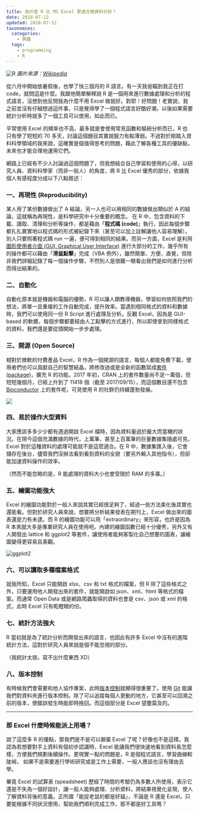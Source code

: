 ```yaml
---
title: 為什麼 R 比 MS Excel 更適合做資料分析？
date: 2018-07-12
updated: 2018-07-12
taxonomies:
  categories: 
    - 興趣
  tags: 
    - programming
    - R
---
```


![R](https://drive.google.com/uc?export=view&id=1DMYOODmo5Me-vs0TMaKz1L7EhzEftQWb)
_圖片來源：[Wikipedia](https://zh.wikipedia.org/wiki/R语言)_

從六月中開始放暑假後，也學了快三個月的 R 語言。有一天我爸瞄到我正在打 code，就問這是什麼。我跟他簡單解釋說 R 是一個用來進行數據處理和分析的程式語言，沒想到他反問我為什麼不用 Excel 做就好。對耶！好問題！老實說，我之前並沒有仔細想過這件事，只是覺得學了一個程式語言好酷好潮，以後如果需要統計分析時就多了一個工具可以使用，如此而已。

<!-- more -->

平常使用 Excel 的頻率也不高，最多就是會使用常見函數和樞紐分析而已，R 也只有學了短短的 70 多天，討論這個題目其實說服力有點薄弱。不過對於剛踏入資料科學領域的我來說，這確實是個值得思考的問題，藉此了解各種工具的優缺點，未來也才能合理地運用它們。

網路上已經有不少人討論過這個問題了，但我想結合自己學習和使用的心得，以研究人員、資料科學家（而非一般人）的角度，將 R 比 Excel 優秀的部分，依據我個人有感程度分成以下八點敘述：

### 一、再現性 (Reproducibility)

某人用了某份數據做出了 A 結論，另一人也可以用相同的數據做出類似於 A 的結論，這就稱為再現性，是科學研究中十分重要的概念。
在 R 中，包含資料的下載、讀取、清理和分析等操作，都是藉由「**程式碼 (code)**」執行，因此每個步驟都扎扎實實地以程式碼的形式被紀錄下來（甚至可以加上註解讓他人容易理解）。別人只要照著程式碼 run 一遍，便可得到相同的結果。而另一方面，Excel 是利用[圖形使用者介面 (GUI, Graphical User Interface)](https://zh.wikipedia.org/wiki/图形用户界面) 進行大部分的工作，幾乎所有的操作都可以藉由「**滑鼠點擊**」完成（VBA 例外），雖然簡單、方便、直覺，但除非我們詳細記錄了每一個操作步驟，不然別人是很難一眼看出我們是如何進行分析而得出結果的。

### 二、自動化

自動化原本就是機器和電腦的優勢，R 可以讓人類教導機器，學習如何依照我們的想法，將單一且重複的工作自動完成，提升效率。當遇到相同格式的資料和數據時，我們可以使用同一份 R Script 進行處理及分析。反觀 Excel，因為是 GUI-based 的軟體，每個步驟都要經由人工點擊的方式進行，所以即使拿到同樣格式的資料，我們還是要從頭開始一步步處理。

### 三、開源 (Open Source)

相對於微軟的付費產品 Excel，R 作為一個開源的語言，每個人都能免費下載，使用者們也可以貢獻自己的智慧結晶，將修改過或是全新的函數寫成[套件 (package)](https://cran.r-project.org/web/packages/)，擴充 R 的功能。2017 年初，CRAN 上的套件數量尚不足一萬個，但短短幾個月，已經上升到了 11418 個（截至 2017/09/15），而這個數目還不包含 [Bioconductor](http://www.bioconductor.org/install/) 上的套件呢，可見使用 R 的社群仍持續蓬勃發展。

![](https://drive.google.com/uc?export=view&id=173SlzmCZtzv2jjFbU7tnnAqqe1VwBwwJ)

### 四、易於操作大型資料

大家應該多多少少都有遇過開啟 Excel 檔時，因為資料量過於龐大而當機的狀況。在現今這個充滿數據的時代，上萬筆、甚至上百萬筆的巨量數據集隨處可見，Excel 對於這種資料的處理可能就不是這麼適合。在 R 中，數據集匯入後，它會儲存在後台，儘管我們沒辦法看到看到資料的全貌（要另外輸入其他指令），但卻能加速資料操作的效率。

（然而不能忽略的是，R 能處理的資料大小也會受限於 RAM 的多寡。）

### 五、繪圖功能強大

Excel 的繪圖功能對於一般人來說其實已經很足夠了，經過一些方法美化後其實也還能看。但對於研究人員來說，想要將分析結果發表在期刊上，Excel 做出來的圖表還是力有未逮。而 R 的繪圖功能可以用「extraordinary」來形容，也許是因為 R 本來就大多是專業研究人員在使用吧。內建的繪圖函數已經十分優秀，另外又有人開發出 lattice 和 ggplot2 等套件，讓使用者能夠客製化自己想要的圖表，讓繪圖變得更容易且美觀。

![ggplot2](https://drive.google.com/uc?export=view&id=1dbMVFM_uUXPzXvt351btcb_UXKfm7zQa)

### 六、可以讀取多種檔案格式

就我所知，Excel 只能開啟 xlsx、csv 和 txt 格式的檔案，但 R 除了這些格式之外，只要運用他人開發出來的套件，就能開啟如 json、xml、html 等格式的檔案。而通常 Open Data 或是網路爬蟲取得的資料也會是 csv、json 或 xml 的格式，此時 Excel 只有乾瞪眼的份。

### 七、統計方法強大

R 當初就是為了統計分析而開發出來的語言，也因此有許多 Excel 中沒有的進階統計方法，這對於研究人員來說是個不能忽視的部分。

（我統計太弱，寫不出什麼東西 XD）

### 八、版本控制

有時候我們會需要和他人協作專案，此時[版本控制](https://zh.m.wikipedia.org/zh-tw/版本控制)就顯得很重要了。使用 [Git](https://git-scm.com) 能讓我們對資料夾進行版本控制。除了可以追蹤每個人更動的地方，它甚至可以回溯之前的版本，使錯誤發生時能即時挽回。而這個部分是 Excel 望塵莫及的。

---

### 那 Excel 什麼時候能派上用場？

說了這麼多 R 的優點，那我們是不是可以摒棄 Excel 了呢？好像也不是這樣。我認為若想要對手上資料有個初步認識時，Excel 能讓我們很快速地看到資料長怎麼樣，方便我們規劃後續操作。更現實一點的問題是，R 是個程式語言，學習曲線較陡峭， 如果不是需要進行學術研究或是工作上需要，一般人應該也沒有理由去學。

畢竟 Excel 的試算表 (speadsheet) 歷經了時間的考驗仍為多數人所使用，表示它還是不失為一個好設計，讓一般人能夠處理、分析資料，將結果視覺化呈現，使人了解資料背後的意義。正所謂「能捉老鼠的都是好貓」，不論是 R 還是 Excel，只要能根據不同狀況使用，幫助我們順利完成工作，那不都是好工具嗎？